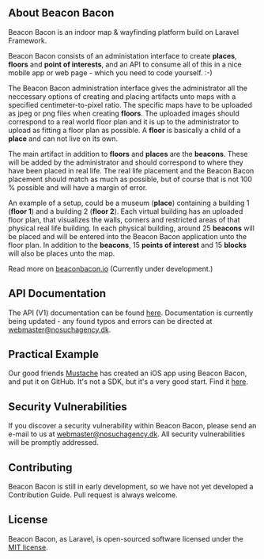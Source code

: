 ## About Beacon Bacon

Beacon Bacon is an indoor map & wayfinding platform build on Laravel Framework.

Beacon Bacon consists of an administation interface to create **places**, **floors** and **point of interests**, and an API to consume all of this in a nice mobile app or web page - which you need to code yourself. :-)

The Beacon Bacon administration interface gives the administrator all the neccessary options of creating and placing artifacts unto maps with a specified centimeter-to-pixel ratio. The specific maps have to be uploaded as jpeg or png files when creating **floors**. The uploaded images should correspond to a real world floor plan and it is up to the administrator to upload as fitting a floor plan as possible. A **floor** is basically a child of a **place** and can not live on its own. 

The main artifact in addition to **floors** and **places** are the **beacons**. These will be added by the administrator and should correspond to where they have been placed in real life. The real life placement and the Beacon Bacon placement should match as much as possible, but of course that is not 100 % possible and will have a margin of error. 

An example of a setup, could be a museum (**place**) containing a building 1 (**floor 1**) and a building 2 (**floor 2**). Each virtual building has an uploaded floor plan, that visualizes the walls, corners and restricted areas of that physical real life building. In each physical building, around 25 **beacons** will be placed and will be entered into the Beacon Bacon application unto the floor plan. In addition to the **beacons**, 15 **points of interest** and 15 **blocks** will also be places unto the map.  

Read more on [beaconbacon.io](https://beaconbacon.io) (Currently under development.)

## API Documentation

The API (V1) documentation can be found [here](https://documenter.getpostman.com/view/918890/beacon-bacon-api-v1-documentation/2SJVeB). Documentation is currently being updated - any found typos and errors can be directed at webmaster@nosuchagency.dk.

## Practical Example

Our good friends [Mustache](http://mustache.dk/) has created an iOS app using Beacon Bacon, and put it on GitHub. It's not a SDK, but it's a very good start. Find it [here](https://github.com/mustachedk/beacon-bacon-ios). 

## Security Vulnerabilities

If you discover a security vulnerability within Beacon Bacon, please send an e-mail to us at webmaster@nosuchagency.dk. All security vulnerabilities will be promptly addressed.


## Contributing

Beacon Bacon is still in early development, so we have not yet developed a Contribution Guide. Pull request is always welcome.

## License

Beacon Bacon, as Laravel, is open-sourced software licensed under the [MIT license](http://opensource.org/licenses/MIT).

